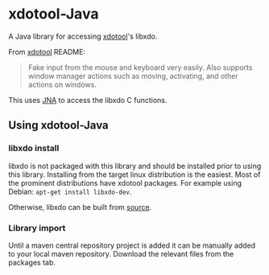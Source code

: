 # xdotool-Java
A Java library for accessing [xdotool](https://github.com/jordansissel/xdotool)'s libxdo.

From [xdotool](https://github.com/jordansissel/xdotool) README:

> Fake input from the mouse and keyboard very easily.
    Also supports window manager actions such as moving, activating, and other
    actions on windows.

This uses [JNA](https://github.com/java-native-access/jna) to access the libxdo C functions.
 
## Using xdotool-Java 
### libxdo install
 
 libxdo is not packaged with this library and should be installed
prior to using this library. Installing from the target linux distribution 
is the easiest. Most of the prominent distributions have xdotool packages. For
 example using Debian: `apt-get install libxdo-dev`.
  
  Otherwise, libxdo can be built from [source](https://github.com/jordansissel/xdotool).

### Library import

Until a maven central repository project is added it can be manually added to your local maven repository. Download the relevant files from the packages tab.
